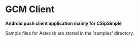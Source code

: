 ﻿GCM Client
==========
**Android push client application mainly for CSipSimple**

Sample files for Asterisk are stored in the 'samples' directory.
